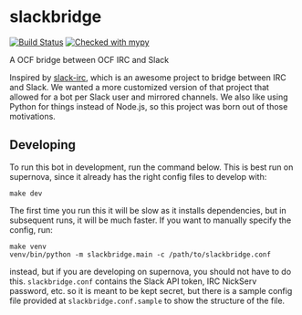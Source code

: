 slackbridge
===========

[![Build Status](https://jenkins.ocf.berkeley.edu/buildStatus/icon?job=slackbridge/master)](https://jenkins.ocf.berkeley.edu/job/slackbridge/job/master/) [![Checked with mypy](http://www.mypy-lang.org/static/mypy_badge.svg)](http://mypy-lang.org/)

A OCF bridge between OCF IRC and Slack

Inspired by [slack-irc](https://github.com/ekmartin/slack-irc), which is an
awesome project to bridge between IRC and Slack. We wanted a more customized
version of that project that allowed for a bot per Slack user and mirrored
channels. We also like using Python for things instead of Node.js, so this
project was born out of those motivations.

## Developing

To run this bot in development, run the command below. This is best run on
supernova, since it already has the right config files to develop with:

    make dev

The first time you run this it will be slow as it installs dependencies, but in
subsequent runs, it will be much faster. If you want to manually specify the
config, run:

    make venv
    venv/bin/python -m slackbridge.main -c /path/to/slackbridge.conf

instead, but if you are developing on supernova, you should not have to do this.
`slackbridge.conf` contains the Slack API token, IRC NickServ password, etc. so
it is meant to be kept secret, but there is a sample config file provided at
`slackbridge.conf.sample` to show the structure of the file.
